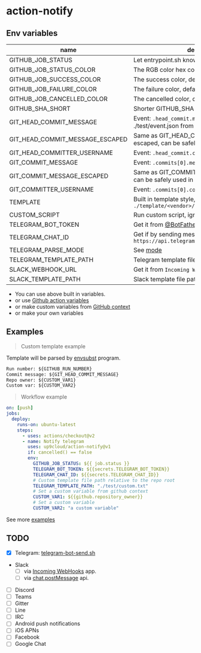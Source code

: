 # action-notify

## Env variables

| name                            | description                                                                                     |
| ------------------------------- | ----------------------------------------------------------------------------------------------- |
| GITHUB_JOB_STATUS               | Let entrypoint.sh knows job status.                                                             |
| GITHUB_JOB_STATUS_COLOR         | The RGB color hex code of job status.                                                           |
| GITHUB_JOB_SUCCESS_COLOR        | The success color, default is `#22863a`.                                                        |
| GITHUB_JOB_FAILURE_COLOR        | The failure color, default is `#cb2431`.                                                        |
| GITHUB_JOB_CANCELLED_COLOR      | The cancelled color, default is `#6a737d`.                                                      |
| GITHUB_SHA_SHORT                | Shorter GITHUB_SHA (`cut -c1-8`).                                                               |
| GIT_HEAD_COMMIT_MESSAGE         | Event: `.head_commit.message` (See ./test/event.json from GITHUB_EVENT_PATH)                    |
| GIT_HEAD_COMMIT_MESSAGE_ESCAPED | Same as GIT_HEAD_COMMIT_MESSAGE, but escaped, can be safely used in JSON template               |
| GIT_HEAD_COMMITTER_USERNAME     | Event: `.head_commit.committer.username`.                                                       |
| GIT_COMMIT_MESSAGE              | Event: `.commits[0].message`                                                                    |
| GIT_COMMIT_MESSAGE_ESCAPED      | Same as GIT_COMMIT_MESSAGE, but escaped, can be safely used in JSON template                    |
| GIT_COMMITTER_USERNAME          | Event: `.commits[0].committer.username`                                                         |
| TEMPLATE                        | Built in template style, see `./template/<vendor>/${TEMPLATE}.<ext>`                            |
| CUSTOM_SCRIPT                   | Run custom script, ignore default action.                                                       |
| TELEGRAM_BOT_TOKEN              | Get it from [@BotFather](https://telegram.me/BotFather)                                         |
| TELEGRAM_CHAT_ID                | Get if by sending message to bot, and checking `https://api.telegram.org/bot<token>/getUpdates` |
| TELEGRAM_PARSE_MODE             | See [mode](https://core.telegram.org/bots/api#formatting-options)                               |
| TELEGRAM_TEMPLATE_PATH          | Telegram template file path                                                                     |
| SLACK_WEBHOOK_URL               | Get it from `Incoming WebHooks` app                                                             |
| SLACK_TEMPLATE_PATH             | Slack template file path                                                                        |

- You can use above built in variables.
- or use [Github action variables](https://docs.github.com/en/actions/configuring-and-managing-workflows/using-environment-variables#default-environment-variables)
- or make custom variables from [GitHub context](https://docs.github.com/en/actions/reference/context-and-expression-syntax-for-github-actions#contexts)
- or make your own variables

## Examples

> Custom template example

Template will be parsed by [envsubst](https://www.gnu.org/software/gettext/manual/html_node/envsubst-Invocation.html) program.

```txt
Run number: ${GITHUB_RUN_NUMBER}
Commit message: ${GIT_HEAD_COMMIT_MESSAGE}
Repo owner: ${CUSTOM_VAR1}
Custom var: ${CUSTOM_VAR2}
```

> Workflow example

```yml
on: [push]
jobs:
  deploy:
    runs-on: ubuntu-latest
    steps:
      - uses: actions/checkout@v2
      - name: Notify telegram
        uses: up9cloud/action-notify@v1
        if: cancelled() == false
        env:
          GITHUB_JOB_STATUS: ${{ job.status }}
          TELEGRAM_BOT_TOKEN: ${{secrets.TELEGRAM_BOT_TOKEN}}
          TELEGRAM_CHAT_ID: ${{secrets.TELEGRAM_CHAT_ID}}
          # Custom template file path relative to the repo root
          TELEGRAM_TEMPLATE_PATH: "./test/custom.txt"
          # Set a custom variable from github context
          CUSTOM_VAR1: ${{github.repository_owner}}
          # Set a custom variable
          CUSTOM_VAR2: "a custom variable"
```

See more [examples](https://github.com/up9cloud/action-notify/blob/master/.github/workflows/main.yml)

## TODO

- [x] Telegram: [telegram-bot-send.sh](https://github.com/up9cloud/telegram-bot-send.sh)
- Slack
  - [ ] via [Incoming WebHooks](https://api.slack.com/messaging/webhooks) app.
  - [ ] via [chat.postMessage](https://api.slack.com/methods/chat.postMessage) api.
- [ ] Discord
- [ ] Teams
- [ ] Gitter
- [ ] Line
- [ ] IRC
- [ ] Android push notifications
- [ ] iOS APNs
- [ ] Facebook
- [ ] Google Chat
